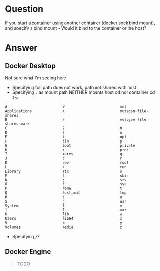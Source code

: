 # Question
If you start a container using another container (docker.sock bind mount), and specify a bind mount - Would it bind to the container or the host?

# Answer
## Docker Desktop
Not sure what I'm seeing here
- Specifying full path does not work, path not shared with host
- Specifying `.` as mount path NEITHER mounts host cd nor container cd
`ls`:
```
A                         W                         mnt
Applications              X                         mutagen-file-shares
B                         Y                         mutagen-file-shares-mark
C                         Z                         n
D                         a                         o
E                         b                         opt
F                         bin                       p
G                         boot                      private
H                         c                         proc
I                         cores                     q
J                         d                         r
K                         dev                       root
L                         e                         run
Library                   etc                       s
M                         f                         sbin
N                         g                         srv
O                         h                         sys
P                         home                      t
Q                         host_mnt                  tmp
R                         i                         u
S                         j                         usr
System                    k                         v
T                         l                         var
U                         lib                       w
Users                     lib64                     x
V                         m                         y
Volumes                   media                     z
```
- Specifying `/`?

## Docker Engine
> TODO